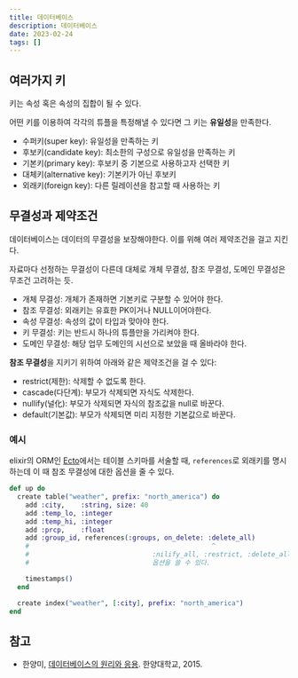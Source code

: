 ```yaml
---
title: 데이터베이스
description: 데이터베이스
date: 2023-02-24
tags: []
---
```


## 여러가지 키

키는 속성 혹은 속성의 집합이 될 수 있다.

어떤 키를 이용하여 각각의 튜플을 특정해낼 수 있다면 그 키는 **유일성**을
만족한다.

- 수퍼키(super key): 유일성을 만족하는 키
- 후보키(candidate key): 최소한의 구성으로 유일성을 만족하는 키
- 기본키(primary key): 후보키 중 기본으로 사용하고자 선택한 키
- 대체키(alternative key): 기본키가 아닌 후보키
- 외래키(foreign key): 다른 릴레이션을 참고할 때 사용하는 키

## 무결성과 제약조건

데이터베이스는 데이터의 무결성을 보장해야한다. 이를 위해 여러 제약조건을 걸고
지킨다.

자료마다 선정하는 무결성이 다른데 대체로 개체 무결성, 참조 무결성, 도메인
무결성은 무조건 고려하는 듯.

- 개체 무결성: 개체가 존재하면 기본키로 구분할 수 있어야 한다.
- 참조 무결성: 외래키는 유효한 PK이거나 NULL이어야한다.
- 속성 무결성: 속성의 값이 타입과 맞아야 한다.
- 키 무결성: 키는 반드시 하나의 튜플만을 가리켜야 한다.
- 도메인 무결성: 해당 업무 도메인의 시선으로 보았을 때 올바라야 한다.

**참조 무결성**을 지키기 위하여 아래와 같은 제약조건을 걸 수 있다:

- restrict(제한): 삭제할 수 없도록 한다.
- cascade(다단계): 부모가 삭제되면 자식도 삭제한다.
- nullify(널化): 부모가 삭제되면 자식의 참조값을 null로 바꾼다.
- default(기본값): 부모가 삭제되면 미리 지정한 기본값으로 바꾼다.

### 예시

elixir의 ORM인 [Ecto](https://hexdocs.pm/ecto/Ecto.html)에서는 테이블 스키마를
서술할 때, `references`로 외래키를 명시하는데 이 때 참조 무결성에 대한 옵션을
줄 수 있다.

```elixir
def up do
  create table("weather", prefix: "north_america") do
    add :city,    :string, size: 40
    add :temp_lo, :integer
    add :temp_hi, :integer
    add :prcp,    :float
    add :group_id, references(:groups, on_delete: :delete_all)
    #                                              ^
    #                               :nilify_all, :restrict, :delete_all과 같은
    #                               옵션을 쓸 수 있다.

    timestamps()
  end

  create index("weather", [:city], prefix: "north_america")
end
```

## 참고

- 한양미, [데이터베이스의 원리와 응용](http://www.kocw.net/home/search/kemView.do?kemId=1163794). 한양대학교, 2015.
